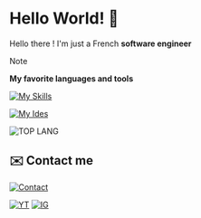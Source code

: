 
# Hello World! 👋

<!--

  "La curiosité naît de la jalousie."
      Molière

-->

Hello there ! I'm just a French **software engineer**

> [!NOTE]
>
> **My favorite languages ​​and tools**
>
> [![My Skills](https://skillicons.dev/icons?i=git,html,js,css,cpp,c)](https://skillicons.dev)
>
> [![My Ides](https://skillicons.dev/icons?i=vscode,visualstudio,idea)](https://skillicons.dev)
>
> ![TOP LANG](https://github-readme-stats.vercel.app/api/top-langs/?username=AntoineLandrieux&layout=compact&theme=dark)
>

## ✉️ Contact me

[![Contact](https://skillicons.dev/icons?i=discord,instagram,gmail,github)](social.md)

[![YT](https://img.shields.io/badge/youtube-FF0000?style=for-the-badge&logo=youtube&logoColor=white)](https://www.youtube.com/@ZyDev_) [![IG](https://img.shields.io/badge/instagram-FFFFFF?style=for-the-badge&logo=instagram&logoColor=red)](https://www.instagram.com/antoineldrx)
